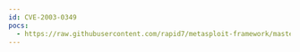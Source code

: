 ```yaml
---
id: CVE-2003-0349
pocs:
  - https://raw.githubusercontent.com/rapid7/metasploit-framework/master/modules/exploits/windows/isapi/ms03_022_nsiislog_post.rb
---
```

